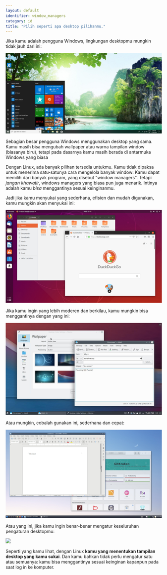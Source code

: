 ```yaml
---
layout: default
identifier: window_managers
category: id
title: "Pilih seperti apa desktop pilihanmu."
---
```


Jika kamu adalah pengguna Windows, lingkungan desktopmu mungkin tidak jauh dari ini:

<img src="/img/window_managers_windows_10.jpg" />

Sebagian besar pengguna Windows menggunakan desktop yang sama. Kamu masih bisa mengubah wallpaper atau warna tampilan window (biasanya biru), tetapi pada dasarnya kamu masih berada di antarmuka Windows yang biasa

Dengan Linux, ada banyak pilihan tersedia untukmu. Kamu tidak dipaksa untuk menerima satu-satunya cara mengelola banyak window: Kamu dapat memilih dari banyak program, yang disebut "window managers". Tetapi <i>jangan khawatir</i>, windows managers yang biasa pun juga menarik. Intinya adalah kamu <i>bisa</i> menggantinya sesuai keinginanmu.

Jadi jika kamu menyukai yang sederhana, efisien dan mudah digunakan, kamu mungkin akan menyukai ini:

<img src="/img/window_managers_ubuntu.jpg"/>

Jika kamu ingin yang lebih moderen dan berkilau, kamu mungkin bisa menggantinya dengan yang ini:

<img src="/img/window_managers_kde.jpeg" />

Atau mungkin, cobalah gunakan ini, sederhana dan cepat:

<img src="/img/window_managers_lxqt.jpg" />

Atau yang ini, jika kamu ingin benar-benar mengatur keseluruhan pengaturan desktopmu:

<img src="/img/window_managers_wm.jpg" />

Seperti yang kamu lihat, dengan Linux <b>kamu yang menentukan tampilan desktop yang kamu sukai</b>. Dan kamu bahkan tidak perlu mengatur satu atau semuanya: kamu bisa menggantinya sesuai keinginan kapanpun pada saat log in ke komputer.




